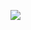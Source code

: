 <a href="https://www.instagram.com/looke____/" target="_blank"><img src="https://img.shields.io/badge/Instagram-E4405F?style=flat-square&logo=instagram&logoColor=white"/>
